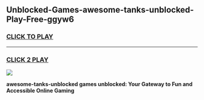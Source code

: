 
## Unblocked-Games-awesome-tanks-unblocked-Play-Free-ggyw6
<h3>
<a href="https://premium76.site?title=awesome-tanks-unblocked&ref=10A">CLICK TO PLAY</a></h3>
<hr>

<h3>
<a href="https://premium76.site?title=awesome-tanks-unblocked&ref=10A">CLICK 2 PLAY</a>
  
</h3>

<a href="https://premium76.site?title=awesome-tanks-unblocked&ref=10A"><img src="https://clearcache.store/games.png"></a>


**awesome-tanks-unblocked games unblocked: Your Gateway to Fun and Accessible Online Gaming**

